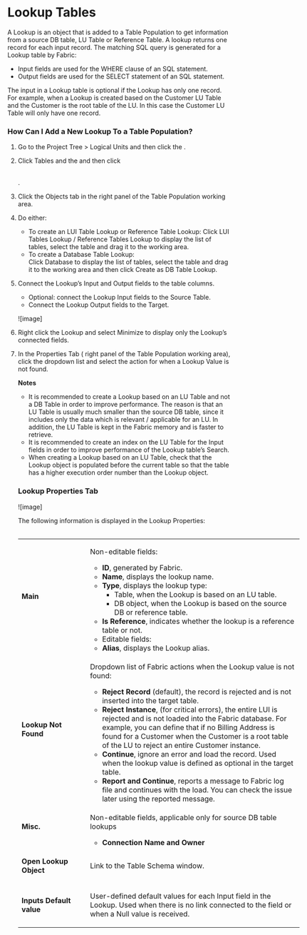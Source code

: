 # Lookup Tables

A Lookup is an object that is added to a Table Population  to get information from a source DB table, LU Table  or Reference Table. A lookup returns one record for each input record. The matching SQL query is generated for a Lookup table by Fabric: 
*	Input fields are used for the WHERE clause of an SQL statement. 
*	Output fields are used for the SELECT statement of an SQL statement.

The input in a Lookup table is optional if the Lookup has only one record. For example, when a Lookup is created based on the Customer LU Table and the Customer is the root table of the LU. In this case the Customer LU Table will only have one record. 

### How Can I Add a New Lookup To a Table Population?

1.	Go to the Project Tree > Logical Units and then click the <LU Name>. 
2.	Click Tables and the <Table Name> and then click <Table Population>.
3.	Click the Objects tab in the right panel of the Table Population working area.
4.	Do either:
    *	To create an LUI Table Lookup or Reference Table Lookup: 
Click LUI Tables Lookup / Reference Tables Lookup to display the list of tables, select the table and drag it to the working area.
    *	To create a Database Table Lookup:  
Click Database to display the list of tables, select the table and drag it to the working area and then click Create as DB Table Lookup.

5.	Connect the Lookup’s Input and Output fields to the table columns. 
    *	Optional: connect the Lookup Input fields to the Source Table.
    *	Connect the Lookup Output fields to the Target.
    
    ![image]
    
6.	Right click the Lookup and select Minimize to display only the Lookup’s connected fields.
7.	In the Properties Tab ( right panel of the Table Population working area), click the dropdown list and select the action for when a Lookup Value is not found. 


**Notes**  
*	It is recommended to create a Lookup based on an LU Table and not a DB Table in order to improve performance. The reason is that an LU Table is usually much smaller than the source DB table, since it includes only the data which is relevant / applicable for an LU. In addition, the LU Table is kept in the Fabric memory and is faster to retrieve. 
*	It is recommended to create an index  on the LU Table for the Input fields in order to improve performance of the Lookup table’s Search.
*	When creating a Lookup based on an LU Table, check that the Lookup object is populated before the current table so that the table has a higher execution order  number than the Lookup object.

### Lookup Properties Tab

![image]

The following information is displayed in the Lookup Properties:

<table style="width: 632px;">
<tbody>
<tr>
<td style="width: 141.333px;">
<p><strong>Main</strong></p>
</td>
<td style="width: 477.667px;">
<p>Non-editable fields:</p>
<ul>
<li><strong>ID</strong>, generated by Fabric.</li>
<li><strong>Name</strong>, displays the lookup name.</li>
<li><strong>Type</strong>, displays the lookup type:
<ul>
<li>Table, when the Lookup is based on an LU table.</li>
<li>DB object, when the Lookup is based on the source DB or reference table.</li>
</ul>
</li>
<li><strong>Is Reference</strong>, indicates whether the lookup is a reference table or not.</li>
<li>Editable fields:</li>
<li><strong>Alias</strong>, displays the Lookup alias.</li>
</ul>
</td>
</tr>
<tr>
<td style="width: 141.333px;">
<p><strong>Lookup Not Found</strong></p>
</td>
<td style="width: 477.667px;">
<p>Dropdown list of Fabric actions when the Lookup value is not found:</p>
<ul>
<li><strong>Reject Record</strong> (default), the record is rejected and is not inserted into the target table.</li>
<li><strong>Reject Instance</strong>, (for critical errors), the entire LUI is rejected and is not loaded into the Fabric database. For example, you can define that if no Billing Address is found for a Customer when the Customer is a root table of the LU to reject an entire Customer instance.</li>
<li><strong>Continue</strong>, ignore an error and load the record. Used when the lookup value is defined as optional in the target table.</li>
<li><strong>Report and Continue</strong>, reports a message to Fabric log file and continues with the load. You can check the issue later using the reported message.</li>
</ul>
</td>
</tr>
<tr>
<td style="width: 141.333px;">
<p><strong>Misc.</strong></p>
</td>
<td style="width: 477.667px;">
<p>Non-editable fields, applicable only for source DB table lookups</p>
<ul>
<li><strong>Connection Name and Owner</strong></li>
</ul>
</td>
</tr>
<tr>
<td style="width: 141.333px;">
<p><strong>Open Lookup Object</strong></p>
</td>
<td style="width: 477.667px;">
<p>Link to the Table Schema window.</p>
</td>
</tr>
<tr>
<td style="width: 141.333px;">
<p><strong>Inputs Default value</strong></p>
</td>
<td style="width: 477.667px;">
<p>User-defined default values for each Input field in the Lookup. Used when there is no link connected to the field or when a Null value is received.</p>
</td>
</tr>
</tbody>
</table>

